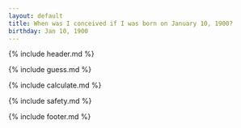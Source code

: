 ```yaml
---
layout: default
title: When was I conceived if I was born on January 10, 1900?
birthday: Jan 10, 1900
---
```


{% include header.md %}

{% include guess.md %}

{% include calculate.md %}

{% include safety.md %}

{% include footer.md %}



